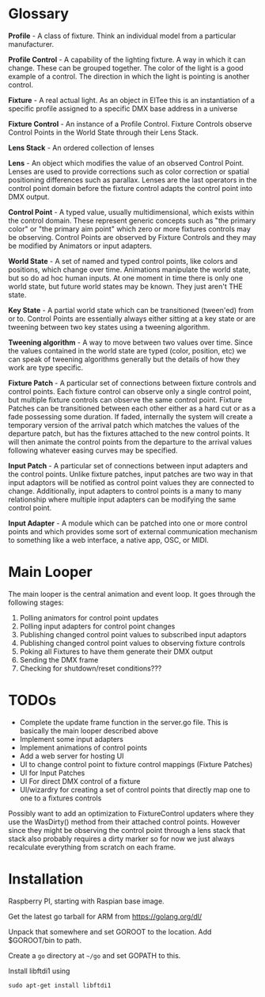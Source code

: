 Glossary
========

**Profile** - A class of fixture. Think an individual model from a particular manufacturer.

**Profile Control** - A capability of the lighting fixture. A way in which it can change. These can be grouped together. The color of the light is a good example of a control. The direction in which the light is pointing is another control. 

**Fixture** - A real actual light. As an object in ElTee this is an instantiation of a specific profile assigned to a specific DMX base address in a universe

**Fixture Control** - An instance of a Profile Control. Fixture Controls observe Control Points in the World State through their Lens Stack.

**Lens Stack** - An ordered collection of lenses

**Lens** - An object which modifies the value of an observed Control Point. Lenses are used to provide corrections such as color correction or spatial positioning differences such as parallax. Lenses are the last operators in the control point domain before the fixture control adapts the control point into DMX output.

**Control Point** - A typed value, usually multidimensional, which exists within the control domain. These represent generic concepts such as "the primary color" or "the primary aim point" which zero or more fixtures controls may be observing. Control Points are observed by Fixture Controls and they may be modified by Animators or input adapters.

**World State** - A set of named and typed control points, like colors and positions, which change over time. Animations manipulate the world state, but so do ad hoc human inputs. At one moment in time there is only one world state, but future world states may be known. They just aren't THE state.

**Key State** - A partial world state which can be transitioned (tween'ed) from or to. Control Points are essentially always either sitting at a key state or are tweening between two key states using a tweening algorithm.

**Tweening algorithm** - A way to move between two values over time. Since the values contained in the world state are typed (color, position, etc) we can speak of tweening algorithms generally but the details of how they work are type specific.

**Fixture Patch** - A particular set of connections between fixture controls and control points. Each fixture control can observe only a single control point, but multiple fixture controls can observe the same control point. Fixture Patches can be transitioned between each other either as a hard cut or as a fade possessing some duration. If faded, internally the system will create a temporary version of the arrival patch which matches the values of the departure patch, but has the fixtures attached to the new control points. It will then animate the control points from the departure to the arrival values following whatever easing curves may be specified.

**Input Patch** - A particular set of connections between input adapters and the control points. Unlike fixture patches, input patches are two way in that input adaptors will be notified as control point values they are connected to change. Additionally, input adapters to control points is a many to many relationship where multiple input adapters can be modifying the same control point.

**Input Adapter** - A module which can be patched into one or more control points and which provides some sort of external communication mechanism to something like a web interface, a native app, OSC, or MIDI.


Main Looper
===========

The main looper is the central animation and event loop. It goes through the following stages:

1. Polling animators for control point updates
2. Polling input adapters for control point changes
3. Publishing changed control point values to subscribed input adaptors
4. Publishing changed control point values to observing fixture controls
5. Poking all Fixtures to have them generate their DMX output
6. Sending the DMX frame
7. Checking for shutdown/reset conditions???


TODOs
=====
* Complete the update frame function in the server.go file. This is basically the main looper described above
* Implement some input adapters
* Implement animations of control points
* Add a web server for hosting UI
* UI to change control point to fixture control mappings (Fixture Patches)
* UI for Input Patches
* UI For direct DMX control of a fixture
* UI/wizardry for creating a set of control points that directly map one to one to a fixtures controls

Possibly want to add an optimization to FixtureControl updaters where they use the WasDirty() method from their attached control points. However since they might be observing the control point through a lens stack that stack also probably requires a dirty marker so for now we just always recalculate everything from scratch on each frame.

Installation
============

Raspberry PI, starting with Raspian base image.

Get the latest go tarball for ARM from https://golang.org/dl/

Unpack that somewhere and set GOROOT to the location. Add $GOROOT/bin to path.

Create a `go` directory at `~/go` and set GOPATH to this.

Install libftdi1 using
    
    sudo apt-get install libftdi1

